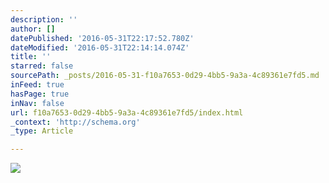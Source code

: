 ```yaml
---
description: ''
author: []
datePublished: '2016-05-31T22:17:52.780Z'
dateModified: '2016-05-31T22:14:14.074Z'
title: ''
starred: false
sourcePath: _posts/2016-05-31-f10a7653-0d29-4bb5-9a3a-4c89361e7fd5.md
inFeed: true
hasPage: true
inNav: false
url: f10a7653-0d29-4bb5-9a3a-4c89361e7fd5/index.html
_context: 'http://schema.org'
_type: Article

---
```

![](https://the-grid-user-content.s3-us-west-2.amazonaws.com/6fe7ff22-95f6-4276-9d4f-453f4fa2f684.jpg)